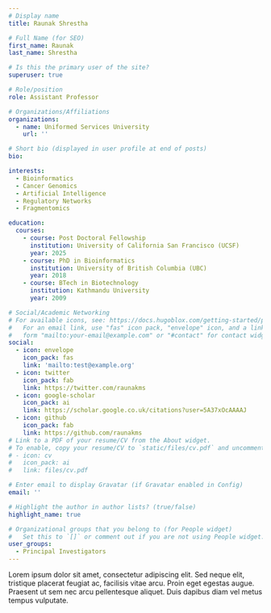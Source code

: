 ```yaml
---
# Display name
title: Raunak Shrestha

# Full Name (for SEO)
first_name: Raunak
last_name: Shrestha

# Is this the primary user of the site?
superuser: true

# Role/position
role: Assistant Professor

# Organizations/Affiliations
organizations:
  - name: Uniformed Services University
    url: ''

# Short bio (displayed in user profile at end of posts)
bio: 

interests:
  - Bioinformatics
  - Cancer Genomics
  - Artificial Intelligence
  - Regulatory Networks
  - Fragmentomics

education:
  courses:
    - course: Post Doctoral Fellowship
      institution: University of California San Francisco (UCSF)
      year: 2025
    - course: PhD in Bioinformatics
      institution: University of British Columbia (UBC)
      year: 2018
    - course: BTech in Biotechnology
      institution: Kathmandu University
      year: 2009

# Social/Academic Networking
# For available icons, see: https://docs.hugoblox.com/getting-started/page-builder/#icons
#   For an email link, use "fas" icon pack, "envelope" icon, and a link in the
#   form "mailto:your-email@example.com" or "#contact" for contact widget.
social:
  - icon: envelope
    icon_pack: fas
    link: 'mailto:test@example.org'
  - icon: twitter
    icon_pack: fab
    link: https://twitter.com/raunakms
  - icon: google-scholar
    icon_pack: ai
    link: https://scholar.google.co.uk/citations?user=5A37xOcAAAAJ
  - icon: github
    icon_pack: fab
    link: https://github.com/raunakms
# Link to a PDF of your resume/CV from the About widget.
# To enable, copy your resume/CV to `static/files/cv.pdf` and uncomment the lines below.
# - icon: cv
#   icon_pack: ai
#   link: files/cv.pdf

# Enter email to display Gravatar (if Gravatar enabled in Config)
email: ''

# Highlight the author in author lists? (true/false)
highlight_name: true

# Organizational groups that you belong to (for People widget)
#   Set this to `[]` or comment out if you are not using People widget.
user_groups:
  - Principal Investigators
---
```


Lorem ipsum dolor sit amet, consectetur adipiscing elit. Sed neque elit, tristique placerat feugiat ac, facilisis vitae arcu. Proin eget egestas augue. Praesent ut sem nec arcu pellentesque aliquet. Duis dapibus diam vel metus tempus vulputate.
